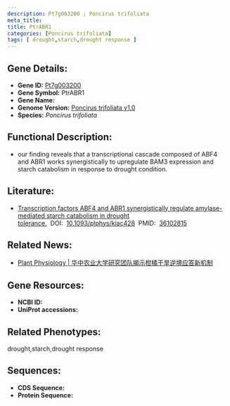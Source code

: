 ```yaml
---
description: Pt7g003200 ; Poncirus trifoliata
meta_title:
title: PtrABR1
categories: [Poncirus trifoliata]
tags: [ drought,starch,drought response ]
---
```


## Gene Details:
- **Gene ID:**	[Pt7g003200]()
- **Gene Symbol:** PtrABR1
- **Gene Name:** 
- **Genome Version:** [Poncirus trifoliata v1.0]()
- **Species:** *Poncirus trifoliata*

## Functional Description:
   - our finding reveals that a transcriptional cascade composed of ABF4 and ABR1 works synergistically to upregulate BAM3 expression and starch catabolism in response to drought condition.

## Literature:
   - [Transcription factors ABF4 and ABR1 synergistically regulate amylase-mediated starch catabolism in drought tolerance.]( https://academic.oup.com/plphys/article/191/1/591/6697893?login=true)&nbsp;&nbsp;DOI:&nbsp;&nbsp;[10.1093/plphys/kiac428](https://academic.oup.com/plphys/article/191/1/591/6697893?login=true)&nbsp;&nbsp;PMID:&nbsp;&nbsp;[36102815](https://pubmed.ncbi.nlm.nih.gov/36102815/)

## Related News:
   - [Plant Physiology  | 华中农业大学研究团队揭示柑橘干旱逆境应答新机制](https://mp.weixin.qq.com/s?__biz=Mzg3MDEwNDEyMg==&mid=2247538100&idx=2&sn=3335f57968e52096762be3c2884a2635&chksm=ce90f8e1f9e771f7dbb63a9cefeb7f480eafc67bba54643ce3d63cb2b889d219941c10c98aaf&scene=27#wechat_redirect)

## Gene Resources:
- **NCBI ID:** [](https://www.ncbi.nlm.nih.gov/gene/?term=)
- **UniProt accessions:** [](https://www.uniprot.org/uniprotkb//entry)

## Related Phenotypes:
drought,starch,drought response

## Sequences:
- **CDS Sequence:**
- **Protein Sequence:**
